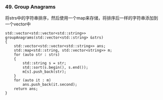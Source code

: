 ### 49. Group Anagrams

将strs中的字符串排序，然后使用一个map来存储，将排序后一样的字符串添加到一个vector中

```
std::vector<std::vector<std::string>> groupAnagrams(std::vector<std::string> &strs)
{
    std::vector<std::vector<std::string>> ans;
    std::map<std::string, std::vector<string>> m;
    for (auto str : strs)
    {
        std::string s = str;
        std::sort(s.begin(), s.end());
        m[s].push_back(str);
    }
    for (auto it : m)
        ans.push_back(it.second);
    return ans;
}
```
